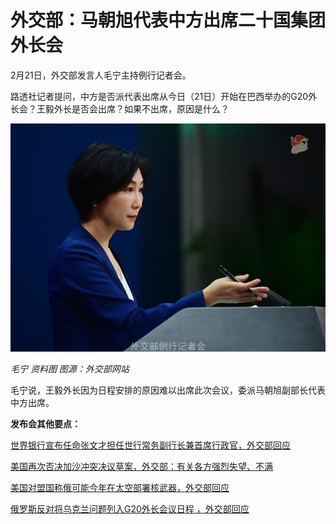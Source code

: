 # 外交部：马朝旭代表中方出席二十国集团外长会

2月21日，外交部发言人毛宁主持例行记者会。

路透社记者提问，中方是否派代表出席从今日（21日）开始在巴西举办的G20外长会？王毅外长是否会出席？如果不出席，原因是什么？

![a1864c4a11a0bfbbf23751ffbc080c85.jpg](https://raw.githubusercontent.com/qqhsx/qqnews_image/main/2024/02/21/外交部：马朝旭代表中方出席二十国集团外长会/a1864c4a11a0bfbbf23751ffbc080c85.jpg)

 _毛宁 资料图 图源：外交部网站_

毛宁说，王毅外长因为日程安排的原因难以出席此次会议，委派马朝旭副部长代表中方出席。

**发布会其他要点：**

[世界银行宣布任命张文才担任世行常务副行长兼首席行政官，外交部回应](https://news.qq.com/rain/a/20240221A051JK00)

[美国再次否决加沙冲突决议草案，外交部：有关各方强烈失望、不满](https://news.qq.com/rain/a/20240221A051JW00)

[美国对盟国称俄可能今年在太空部署核武器，外交部回应](https://news.qq.com/rain/a/20240221A050XF00)

[俄罗斯反对将乌克兰问题列入G20外长会议日程 ，外交部回应 ](https://news.qq.com/rain/a/20240221A0517K00)

